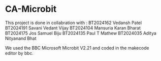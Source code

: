 # CA-Microbit
This project is done in collabration with :
BT2024162 Vedansh Patel
BT2024191 Savani Vedant Vijay
BT2024104 Mansuria Karan Bharat
BT2024175 Jos Samuel Biju
BT2024135 Paul T Mathew
BT2024035 Aditya Nityanand Bhat

We used the BBC Microsoft Microbit V2.21 and coded in the makecode editor by bbc.

